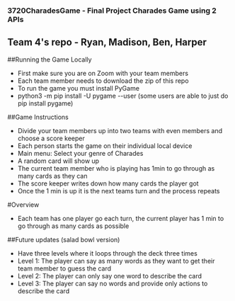 ### 3720CharadesGame - Final Project Charades Game using 2 APIs
## Team 4's repo - Ryan, Madison, Ben, Harper

##Running the Game Locally
- First make sure you are on Zoom with your team members
- Each team member needs to download the zip of this repo
- To run the game you must install PyGame
- python3 -m pip install -U pygame --user (some users are able to just do pip install pygame)

##Game Instructions
- Divide your team members up into two teams with even members and choose a score keeper
- Each person starts the game on their individual local device 
- Main menu: Select your genre of Charades
- A random card will show up
- The current team member who is playing has 1min to go through as many cards as they can
- The score keeper writes down how many cards the player got 
- Once the 1 min is up it is the next teams turn and the process repeats


#Overview
- Each team has one player go each turn, the current player has 1 min to go through as many cards as possible


##Future updates (salad bowl version)
- Have three levels where it loops through the deck three times
- Level 1: The player can say as many words as they want to get their team member to guess the card
- Level 2: The player can only say one word to describe the card
- Level 3: The player can say no words and provide only actions to describe the card
